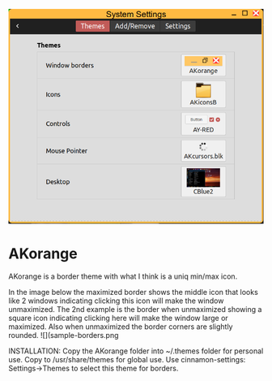 ![](Sample.png)
# AKorange
AKorange is a border theme with what I think is a uniq min/max icon.

In the image below the maximized border shows the middle icon that looks like 2 windows indicating clicking this icon will make the window unmaximized.
The 2nd example is the border when unmaximized showing a square icon indicating clicking here will make the window large or maximized.  Also when unmaximized the border corners are slightly rounded.
![](sample-borders.png


INSTALLATION:
Copy the AKorange folder into ~/.themes folder for personal use.
Copy to /usr/share/themes for global use.
Use cinnamon-settings: Settings->Themes to select this theme for borders.


